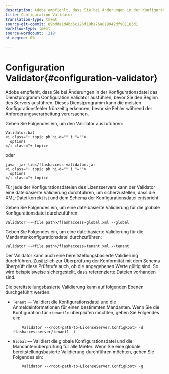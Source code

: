```yaml
---
description: Adobe empfiehlt, dass Sie bei Änderungen in der Konfigurationsdatei das Dienstprogramm Configuration Validator ausführen, bevor Sie den Beginn des Servers ausführen. Dieses Dienstprogramm kann die meisten Konfigurationsfehler frühzeitig erkennen, bevor sie Fehler während der Anforderungsverarbeitung verursachen.
title: Configuration Validator
translation-type: tm+mt
source-git-commit: 89bdda1d4bd5c126f19ba75a819942df901183d1
workflow-type: tm+mt
source-wordcount: '219'
ht-degree: 0%

---
```



# Configuration Validator{#configuration-validator}

Adobe empfiehlt, dass Sie bei Änderungen in der Konfigurationsdatei das Dienstprogramm Configuration Validator ausführen, bevor Sie den Beginn des Servers ausführen. Dieses Dienstprogramm kann die meisten Konfigurationsfehler frühzeitig erkennen, bevor sie Fehler während der Anforderungsverarbeitung verursachen.

Geben Sie Folgendes ein, um den Validator auszuführen:

```
Validator.bat  
<i class="+ topic ph hi-d="" i "="">
  options  
</i class="+ topic>
```

oder

```
java -jar libs/flashaccess-validator.jar  
<i class="+ topic ph hi-d="" i "="">
  options 
</i class="+ topic>
```

Für jede der Konfigurationsdateien des Lizenzservers kann der Validator eine dateibasierte Validierung durchführen, um sicherzustellen, dass die XML-Datei korrekt ist und dem Schema der Konfigurationsdatei entspricht.

Geben Sie Folgendes ein, um eine dateibasierte Validierung für die globale Konfigurationsdatei durchzuführen:

```
Validator --<file path>/flashaccess-global.xml --global
```

Geben Sie Folgendes ein, um eine dateibasierte Validierung für die Mandantenkonfigurationsdatei durchzuführen:

```
Validator --<file path>/flashaccess-tenant.xml --tenant
```

Der Validator kann auch eine bereitstellungsbasierte Validierung durchführen. Zusätzlich zur Überprüfung der Konformität mit dem Schema überprüft diese Prüfstufe auch, ob die angegebenen Werte gültig sind. So wird beispielsweise sichergestellt, dass referenzierte Dateien vorhanden sind.

Die bereitstellungsbasierte Validierung kann auf folgenden Ebenen durchgeführt werden:

* `Tenant` — Validiert die Konfigurationsdatei und die Anmeldeinformationen für einen bestimmten Mandanten. Wenn Sie die Konfiguration für `<tenant1>` überprüfen möchten, geben Sie Folgendes ein:

   ```
       Validator --<root-path-to-LicenseServer.ConfigRoot> -d flashaccessserver/tenant1 -t
   ```

* `Global` — Validiert die globale Konfigurationsdatei und die Mandantenüberprüfung für alle Mieter. Wenn Sie eine globale, bereitstellungsbasierte Validierung durchführen möchten, geben Sie Folgendes ein:

   ```
       Validator --<root-path-to-LicenseServer.ConfigRoot> -g
   ```

